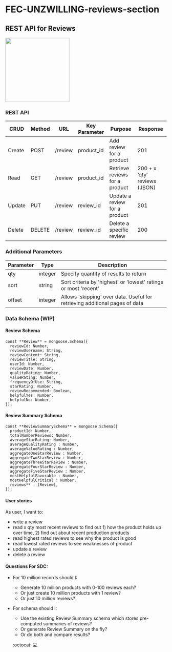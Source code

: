 # FEC-UNZWILLING-reviews-section

## REST API for Reviews

<img src="https://i.postimg.cc/MpC39X9Q/Screen-Shot-2020-10-14-at-12-40-05-AM.png" width="200">

### REST API

| **CRUD** | **Method** 	| **URL** | **Key Parameter** | **Purpose** | **Response** |
| --- | --- | --- | --- | --- | --- |
| Create | POST | /review | product\_id | Add review for a product | 201 |
| Read | GET | /review | product\_id | Retrieve reviews for a product | 200 + x ‘qty’ reviews (JSON) |
| Update | PUT | /review | review\_id | Update a review for a product | 201 |
| Delete | DELETE | /review | review\_id | Delete a specific review | 200 |


### Additional Parameters

| **Parameter** | **Type** | **Description** |
| --- | --- | --- |
| qty | integer | Specify quantity of results to return |
| sort | string | Sort criteria by &#39;highest&#39; or &#39;lowest&#39;  ratings or most &#39;recent&#39; |
| offset | integer | Allows &#39;skipping&#39; over data. Useful for retrieving additional pages of data |


### Data Schema (WIP)

#### Review Schema

```
const **Review** = mongoose.Schema({
  reviewId: Number,
  reviewUsername: String,
  reviewContent: String,
  reviewTitle: String,
  userId: Number,
  reviewDate: Number,
  qualityRating: Number,
  valueRating: Number,
  frequencyOfUse: String,
  starRating: Number,
  reviewRecommended: Boolean,
  helpfulYes: Number,
  helpfulNo: Number,
});
```
#### Review Summary Schema

```
const **ReviewSummarySchema** = mongoose.Schema({
  productId: Number,
  totalNumberReviews: Number,
  averageStarRating: Number,
  averageQualityRating : Number,
  averageValueRating : Number,
  aggregateOneStarReview : Number,
  aggregateTwoStarReview : Number,
  aggregateThreeStarReview : Number,
  aggregateFourStarReview : Number,
  aggregateFiveStarReview : Number,
  mostHelpfulFavorable : Number,
  mostHelpfulCritical : Number,
  reviews** : [Review],
});
```

#### User stories

As user, I want to:

- write a review
- read x qty most recent reviews to find out 1) how the product holds up over time, 2) find out about recent production products
- read highest rated reviews to see why the product is good
- read lowest rated reviews to see weaknesses of product
- update a review
- delete a review

#### Questions For SDC:

- For 10 million records should I:

  - Generate 10 million products with 0-100 reviews each?
  - Or just create 10 million products with 1 review?
  - Or just 10 million reviews?
  
- For schema should I:
  - Use the existing Review Summary schema which stores pre-computed summaries of reviews?
  - Or generate Review Summary on the fly?
  - Or do both and compare results?
  
  :octocat:   :computer:
  
<!--
## UI update
<img src='design-and-docs/finprogress1.png'>
<img src='design-and-docs/finprogress2.png'>
<img src='design-and-docs/finprogress3.png'>


## File Structure (updated, final)
<img src='design-and-docs/file-structure.png'>

## Component names (updated)
<img src='design-and-docs/final-layout.png'>
-->
